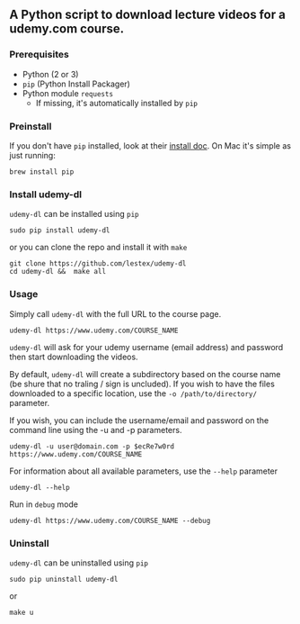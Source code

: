 ## A Python script to download lecture videos for a udemy.com course.

### Prerequisites

* Python (2 or 3)
* `pip` (Python Install Packager)
* Python module `requests`
    * If missing, it's automatically installed by `pip`

### Preinstall
If you don't have `pip` installed, look at their [install doc](http://pip.readthedocs.org/en/latest/installing.html).
On Mac it's simple as just running:

    brew install pip

### Install udemy-dl

`udemy-dl` can be installed using `pip`

    sudo pip install udemy-dl

or you can clone the repo and install it with `make`

    git clone https://github.com/lestex/udemy-dl
    cd udemy-dl &&  make all

### Usage

Simply call `udemy-dl` with the full URL to the course page.

    udemy-dl https://www.udemy.com/COURSE_NAME

`udemy-dl` will ask for your udemy username (email address) and password then start downloading the videos.

By default, `udemy-dl` will create a subdirectory based on the course name (be shure that no traling / sign is uncluded).  If you wish to have the files downloaded to a specific location, use the `-o /path/to/directory/` parameter.

If you wish, you can include the username/email and password on the command line using the -u and -p parameters.

    udemy-dl -u user@domain.com -p $ecRe7w0rd https://www.udemy.com/COURSE_NAME

For information about all available parameters, use the `--help` parameter

    udemy-dl --help

Run in `debug` mode

    udemy-dl https://www.udemy.com/COURSE_NAME --debug 


### Uninstall

`udemy-dl` can be uninstalled using `pip`

    sudo pip uninstall udemy-dl

or

    make u
